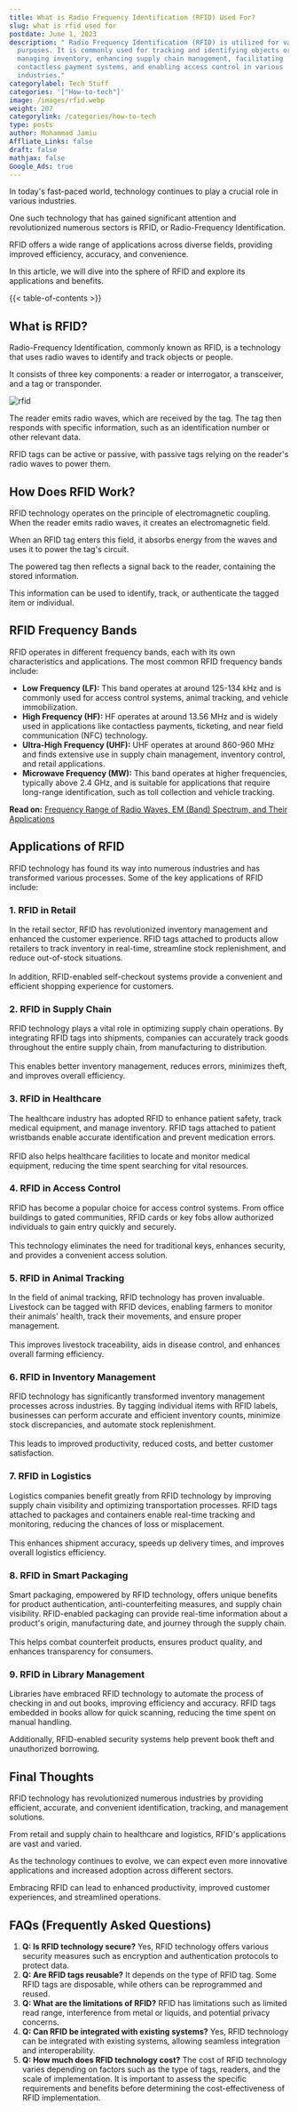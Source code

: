 ```yaml
---
title: What is Radio Frequency Identification (RFID) Used For?
slug: what is rfid used for
postdate: June 1, 2023
description: " Radio Frequency Identification (RFID) is utilized for various
  purposes. It is commonly used for tracking and identifying objects or assets,
  managing inventory, enhancing supply chain management, facilitating
  contactless payment systems, and enabling access control in various
  industries."
categorylabel: Tech Stuff
categories: '["How-to-tech"]'
image: /images/rfid.webp
weight: 207
categorylink: /categories/how-to-tech
type: posts
author: Mohammad Jamiu
Affliate_Links: false
draft: false
mathjax: false
Google_Ads: true
---
```

In today's fast-paced world, technology continues to play a crucial role in various industries. 

One such technology that has gained significant attention and revolutionized numerous sectors is RFID, or Radio-Frequency Identification. 

RFID offers a wide range of applications across diverse fields, providing improved efficiency, accuracy, and convenience. 

In this article, we will dive into the sphere of RFID and explore its applications and benefits.

{{< table-of-contents >}}

## **What is RFID?**

Radio-Frequency Identification, commonly known as RFID, is a technology that uses radio waves to identify and track objects or people. 

It consists of three key components: a reader or interrogator, a transceiver, and a tag or transponder. 

![rfid](/images/rfid.webp "rfid")

The reader emits radio waves, which are received by the tag. The tag then responds with specific information, such as an identification number or other relevant data. 

RFID tags can be active or passive, with passive tags relying on the reader's radio waves to power them.

## **How Does RFID Work?**

RFID technology operates on the principle of electromagnetic coupling. When the reader emits radio waves, it creates an electromagnetic field. 

When an RFID tag enters this field, it absorbs energy from the waves and uses it to power the tag's circuit. 

The powered tag then reflects a signal back to the reader, containing the stored information. 

This information can be used to identify, track, or authenticate the tagged item or individual.

## **RFID Frequency Bands**

RFID operates in different frequency bands, each with its own characteristics and applications. The most common RFID frequency bands include:

* **Low Frequency (LF):** This band operates at around 125-134 kHz and is commonly used for access control systems, animal tracking, and vehicle immobilization.
* **High Frequency (HF):** HF operates at around 13.56 MHz and is widely used in applications like contactless payments, ticketing, and near field communication (NFC) technology.
* **Ultra-High Frequency (UHF):** UHF operates at around 860-960 MHz and finds extensive use in supply chain management, inventory control, and retail applications.
* **Microwave Frequency (MW):** This band operates at higher frequencies, typically above 2.4 GHz, and is suitable for applications that require long-range identification, such as toll collection and vehicle tracking.

**Read on:** [Frequency Range of Radio Waves, EM (Band) Spectrum, and Their Applications](/electronics/frequency-range-of-radio-waves/)

## **Applications of RFID**

RFID technology has found its way into numerous industries and has transformed various processes. Some of the key applications of RFID include:

### **1. RFID in Retail**

In the retail sector, RFID has revolutionized inventory management and enhanced the customer experience. RFID tags attached to products allow retailers to track inventory in real-time, streamline stock replenishment, and reduce out-of-stock situations. \
\
In addition, RFID-enabled self-checkout systems provide a convenient and efficient shopping experience for customers.

### **2. RFID in Supply Chain**

RFID technology plays a vital role in optimizing supply chain operations. By integrating RFID tags into shipments, companies can accurately track goods throughout the entire supply chain, from manufacturing to distribution. \
\
This enables better inventory management, reduces errors, minimizes theft, and improves overall efficiency.

### **3. RFID in Healthcare**

The healthcare industry has adopted RFID to enhance patient safety, track medical equipment, and manage inventory. RFID tags attached to patient wristbands enable accurate identification and prevent medication errors. \
\
RFID also helps healthcare facilities to locate and monitor medical equipment, reducing the time spent searching for vital resources.

### **4. RFID in Access Control**

RFID has become a popular choice for access control systems. From office buildings to gated communities, RFID cards or key fobs allow authorized individuals to gain entry quickly and securely. \
\
This technology eliminates the need for traditional keys, enhances security, and provides a convenient access solution.

### **5. RFID in Animal Tracking**

In the field of animal tracking, RFID technology has proven invaluable. Livestock can be tagged with RFID devices, enabling farmers to monitor their animals' health, track their movements, and ensure proper management. \
\
This improves livestock traceability, aids in disease control, and enhances overall farming efficiency.

### **6. RFID in Inventory Management**

RFID technology has significantly transformed inventory management processes across industries. By tagging individual items with RFID labels, businesses can perform accurate and efficient inventory counts, minimize stock discrepancies, and automate stock replenishment.\
\
This leads to improved productivity, reduced costs, and better customer satisfaction.

### **7. RFID in Logistics**

Logistics companies benefit greatly from RFID technology by improving supply chain visibility and optimizing transportation processes. RFID tags attached to packages and containers enable real-time tracking and monitoring, reducing the chances of loss or misplacement. \
\
This enhances shipment accuracy, speeds up delivery times, and improves overall logistics efficiency.

### **8. RFID in Smart Packaging**

Smart packaging, empowered by RFID technology, offers unique benefits for product authentication, anti-counterfeiting measures, and supply chain visibility. RFID-enabled packaging can provide real-time information about a product's origin, manufacturing date, and journey through the supply chain. \
\
This helps combat counterfeit products, ensures product quality, and enhances transparency for consumers.

### **9. RFID in Library Management**

Libraries have embraced RFID technology to automate the process of checking in and out books, improving efficiency and accuracy. RFID tags embedded in books allow for quick scanning, reducing the time spent on manual handling. 

Additionally, RFID-enabled security systems help prevent book theft and unauthorized borrowing.

## **Final Thoughts**

RFID technology has revolutionized numerous industries by providing efficient, accurate, and convenient identification, tracking, and management solutions. 

From retail and supply chain to healthcare and logistics, RFID's applications are vast and varied.

As the technology continues to evolve, we can expect even more innovative applications and increased adoption across different sectors. 

Embracing RFID can lead to enhanced productivity, improved customer experiences, and streamlined operations.

## **FAQs (Frequently Asked Questions)**

1. **Q: Is RFID technology secure?** Yes, RFID technology offers various security measures such as encryption and authentication protocols to protect data.
2. **Q: Are RFID tags reusable?** It depends on the type of RFID tag. Some RFID tags are disposable, while others can be reprogrammed and reused.
3. **Q: What are the limitations of RFID?** RFID has limitations such as limited read range, interference from metal or liquids, and potential privacy concerns.
4. **Q: Can RFID be integrated with existing systems?** Yes, RFID technology can be integrated with existing systems, allowing seamless integration and interoperability.
5. **Q: How much does RFID technology cost?** The cost of RFID technology varies depending on factors such as the type of tags, readers, and the scale of implementation. It is important to assess the specific requirements and benefits before determining the cost-effectiveness of RFID implementation.